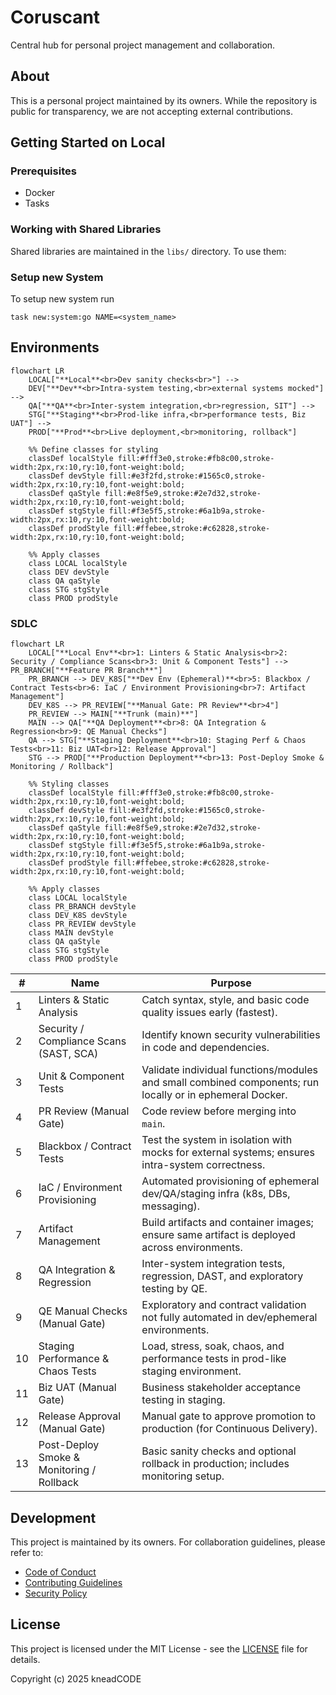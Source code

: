 # Coruscant

Central hub for personal project management and collaboration.

## About

This is a personal project maintained by its owners. While the repository is public for transparency, we are not accepting external contributions.

## Getting Started on Local

### Prerequisites

- Docker
- Tasks

### Working with Shared Libraries

Shared libraries are maintained in the `libs/` directory. To use them:

### Setup new System

To setup new system run

```shell
task new:system:go NAME=<system_name>
```

## Environments

```mermaid
flowchart LR
    LOCAL["**Local**<br>Dev sanity checks<br>"] -->
    DEV["**Dev**<br>Intra-system testing,<br>external systems mocked"] -->
    QA["**QA**<br>Inter-system integration,<br>regression, SIT"] -->
    STG["**Staging**<br>Prod-like infra,<br>performance tests, Biz UAT"] -->
    PROD["**Prod**<br>Live deployment,<br>monitoring, rollback"]

    %% Define classes for styling
    classDef localStyle fill:#fff3e0,stroke:#fb8c00,stroke-width:2px,rx:10,ry:10,font-weight:bold;
    classDef devStyle fill:#e3f2fd,stroke:#1565c0,stroke-width:2px,rx:10,ry:10,font-weight:bold;
    classDef qaStyle fill:#e8f5e9,stroke:#2e7d32,stroke-width:2px,rx:10,ry:10,font-weight:bold;
    classDef stgStyle fill:#f3e5f5,stroke:#6a1b9a,stroke-width:2px,rx:10,ry:10,font-weight:bold;
    classDef prodStyle fill:#ffebee,stroke:#c62828,stroke-width:2px,rx:10,ry:10,font-weight:bold;

    %% Apply classes
    class LOCAL localStyle
    class DEV devStyle
    class QA qaStyle
    class STG stgStyle
    class PROD prodStyle
```

### SDLC

```mermaid
flowchart LR
    LOCAL["**Local Env**<br>1: Linters & Static Analysis<br>2: Security / Compliance Scans<br>3: Unit & Component Tests"] --> PR_BRANCH["**Feature PR Branch**"]
    PR_BRANCH --> DEV_K8S["**Dev Env (Ephemeral)**<br>5: Blackbox / Contract Tests<br>6: IaC / Environment Provisioning<br>7: Artifact Management"]
    DEV_K8S --> PR_REVIEW["**Manual Gate: PR Review**<br>4"]
    PR_REVIEW --> MAIN["**Trunk (main)**"]
    MAIN --> QA["**QA Deployment**<br>8: QA Integration & Regression<br>9: QE Manual Checks"]
    QA --> STG["**Staging Deployment**<br>10: Staging Perf & Chaos Tests<br>11: Biz UAT<br>12: Release Approval"]
    STG --> PROD["**Production Deployment**<br>13: Post-Deploy Smoke & Monitoring / Rollback"]

    %% Styling classes
    classDef localStyle fill:#fff3e0,stroke:#fb8c00,stroke-width:2px,rx:10,ry:10,font-weight:bold;
    classDef devStyle fill:#e3f2fd,stroke:#1565c0,stroke-width:2px,rx:10,ry:10,font-weight:bold;
    classDef qaStyle fill:#e8f5e9,stroke:#2e7d32,stroke-width:2px,rx:10,ry:10,font-weight:bold;
    classDef stgStyle fill:#f3e5f5,stroke:#6a1b9a,stroke-width:2px,rx:10,ry:10,font-weight:bold;
    classDef prodStyle fill:#ffebee,stroke:#c62828,stroke-width:2px,rx:10,ry:10,font-weight:bold;

    %% Apply classes
    class LOCAL localStyle
    class PR_BRANCH devStyle
    class DEV_K8S devStyle
    class PR_REVIEW devStyle
    class MAIN devStyle
    class QA qaStyle
    class STG stgStyle
    class PROD prodStyle
```

| #  | Name                          | Purpose                                                                 |
|----|-------------------------------|-------------------------------------------------------------------------|
| 1  | Linters & Static Analysis     | Catch syntax, style, and basic code quality issues early (fastest).     |
| 2  | Security / Compliance Scans (SAST, SCA) | Identify known security vulnerabilities in code and dependencies. |
| 3  | Unit & Component Tests        | Validate individual functions/modules and small combined components; run locally or in ephemeral Docker. |
| 4  | PR Review (Manual Gate)       | Code review before merging into `main`.                                 |
| 5  | Blackbox / Contract Tests     | Test the system in isolation with mocks for external systems; ensures intra-system correctness. |
| 6  | IaC / Environment Provisioning | Automated provisioning of ephemeral dev/QA/staging infra (k8s, DBs, messaging). |
| 7  | Artifact Management           | Build artifacts and container images; ensure same artifact is deployed across environments. |
| 8  | QA Integration & Regression   | Inter-system integration tests, regression, DAST, and exploratory testing by QE. |
| 9  | QE Manual Checks (Manual Gate)| Exploratory and contract validation not fully automated in dev/ephemeral environments. |
| 10 | Staging Performance & Chaos Tests | Load, stress, soak, chaos, and performance tests in prod-like staging environment. |
| 11 | Biz UAT (Manual Gate)         | Business stakeholder acceptance testing in staging.                    |
| 12 | Release Approval (Manual Gate)| Manual gate to approve promotion to production (for Continuous Delivery). |
| 13 | Post-Deploy Smoke & Monitoring / Rollback | Basic sanity checks and optional rollback in production; includes monitoring setup. |

## Development

This project is maintained by its owners. For collaboration guidelines, please refer to:

- [Code of Conduct](CODE_OF_CONDUCT.md)
- [Contributing Guidelines](CONTRIBUTING.md)
- [Security Policy](SECURITY.md)

## License

This project is licensed under the MIT License - see the [LICENSE](LICENSE) file for details.

Copyright (c) 2025 kneadCODE
